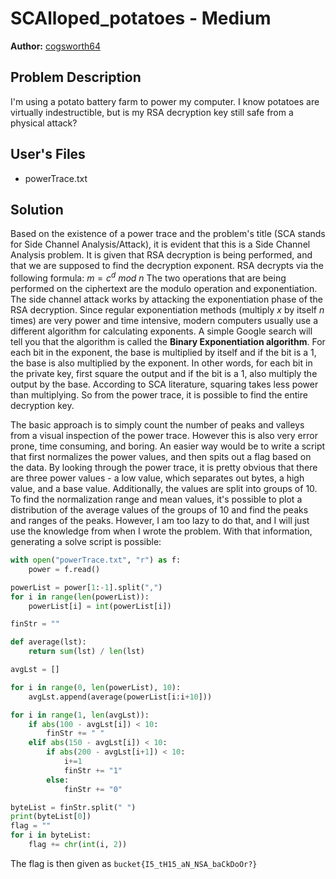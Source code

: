 # SCAlloped_potatoes - Medium
**Author:** [cogsworth64](https://github.com/cogsworth64)
## Problem Description
I'm using a potato battery farm to power my computer. I know potatoes are virtually indestructible, but is my RSA decryption key still safe from a physical attack?

## User's Files
- powerTrace.txt

## Solution
Based on the existence of a power trace and the problem's title (SCA stands for Side Channel Analysis/Attack), it is evident that this is a Side Channel Analysis problem. It is given that RSA decryption is being performed, and that we are supposed to find the decryption exponent. RSA decrypts via the following formula:
$m = c^d\ mod\ n$
The two operations that are being performed on the ciphertext are the modulo operation and exponentiation. The side channel attack works by attacking the exponentiation phase of the RSA decryption. Since regular exponentiation methods (multiply $x$ by itself $n$ times) are very power and time intensive, modern computers usually use a different algorithm for calculating exponents. A simple Google search will tell you that the algorithm is called the **Binary Exponentiation algorithm**. For each bit in the exponent, the base is multiplied by itself and if the bit is a 1, the base is also multiplied by the exponent. In other words, for each bit in the private key, first square the output and if the bit is a 1, also multiply the output by the base. According to SCA literature, squaring takes less power than multiplying. So from the power trace, it is possible to find the entire decryption key.

The basic approach is to simply count the number of peaks and valleys from a visual inspection of the power trace. However this is also very error prone, time consuming, and boring. An easier way would be to write a script that first normalizes the power values, and then spits out a flag based on the data. By looking through the power trace, it is pretty obvious that there are three power values - a low value, which separates out bytes, a high value, and a base value. Additionally, the values are split into groups of 10. To find the normalization range and mean values, it's possible to plot a distribution of the average values of the groups of 10 and find the peaks and ranges of the peaks. However, I am too lazy to do that, and I will just use the knowledge from when I wrote the problem. With that information, generating a solve script is possible:
```py
with open("powerTrace.txt", "r") as f:
    power = f.read()

powerList = power[1:-1].split(",")
for i in range(len(powerList)):
    powerList[i] = int(powerList[i])

finStr = ""

def average(lst):
    return sum(lst) / len(lst)

avgLst = []

for i in range(0, len(powerList), 10):
    avgLst.append(average(powerList[i:i+10]))

for i in range(1, len(avgLst)):
    if abs(100 - avgLst[i]) < 10:
        finStr += " "
    elif abs(150 - avgLst[i]) < 10:
        if abs(200 - avgLst[i+1]) < 10:
            i+=1
            finStr += "1"
        else:
            finStr += "0"

byteList = finStr.split(" ")
print(byteList[0])
flag = ""
for i in byteList:
    flag += chr(int(i, 2))
```

The flag is then given as ```bucket{I5_tH15_aN_NSA_baCkDoOr?}```